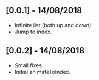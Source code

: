 ## [0.0.1] - 14/08/2018

* Infinite list (both up and down).
* Jump to index.

## [0.0.2] - 14/08/2018

* Small fixes.
* Initial animateToIndex.
